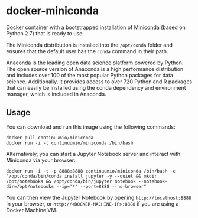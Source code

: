 # docker-miniconda

Docker container with a bootstrapped installation of
[Miniconda](http://conda.pydata.org/miniconda.html) (based on Python 2.7) that
is ready to use.

The Miniconda distribution is installed into the `/opt/conda` folder and ensures
that the default user has the `conda` command in their path.

Anaconda is the leading open data science platform powered by Python. The open
source version of Anaconda is a high performance distribution and includes over
100 of the most popular Python packages for data science. Additionally, it
provides access to over 720 Python and R packages that can easily be installed
using the conda dependency and environment manager, which is included in
Anaconda.

Usage
-----

You can download and run this image using the following commands:

    docker pull continuumio/miniconda
    docker run -i -t continuumio/miniconda /bin/bash

Alternatively, you can start a Jupyter Notebook server and interact with
Miniconda via your browser:

    docker run -i -t -p 8888:8888 continuumio/miniconda /bin/bash -c "/opt/conda/bin/conda install jupyter -y --quiet && mkdir /opt/notebooks && /opt/conda/bin/jupyter notebook --notebook-dir=/opt/notebooks --ip='*' --port=8888 --no-browser"

You can then view the Jupyter Notebook by opening `http://localhost:8888` in
your browser, or `http://<DOCKER-MACHINE-IP>:8888` if you are using a Docker
Machine VM.
